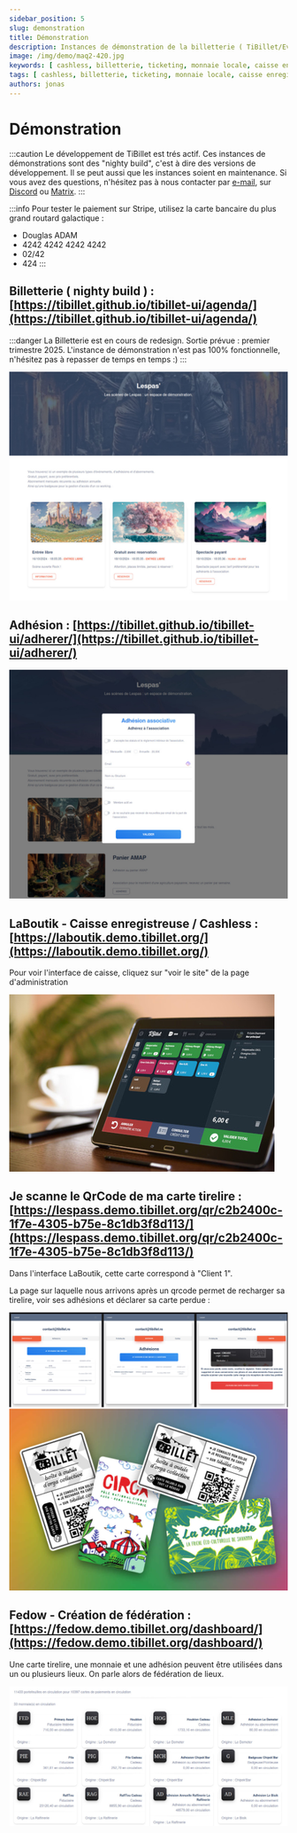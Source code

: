```yaml
---
sidebar_position: 5
slug: demonstration
title: Démonstration
description: Instances de démonstration de la billetterie ( TiBillet/Event ) et de la caisse enregistreuse ( TiBillet/LaBoutik ) qui accepte les paiements en monnaie locale et/ou en cashless, et qui permet de gérer les commandes de buvette et de restauration.
image: /img/demo/maq2-420.jpg
keywords: [ cashless, billetterie, ticketing, monnaie locale, caisse enregistreuse, démonstration, festival, tiers-lieux ]
tags: [ cashless, billetterie, ticketing, monnaie locale, caisse enregistreuse, démonstration, festival, tiers-lieux ]
authors: jonas
---
```


# Démonstration

:::caution
Le développement de TiBillet est trés actif. Ces instances de démonstrations sont des "nighty build", c'est à dire des
versions de développement. Il se peut aussi que les instances soient en maintenance. Si vous avez des questions,
n'hésitez pas à nous contacter par [e-mail](mailto:contact@tibillet.re), sur [Discord](https://discord.gg/ecb5jtP7vY)
ou [Matrix](https://matrix.to/#/#tibillet:tiers-lieux.org).
:::

:::info
Pour tester le paiement sur Stripe, utilisez la carte bancaire du plus grand routard galactique :

- Douglas ADAM
- 4242 4242 4242 4242
- 02/42
- 424
  :::


## Billetterie ( nighty build ) : [https://tibillet.github.io/tibillet-ui/agenda/](https://tibillet.github.io/tibillet-ui/agenda/)

:::danger
La Billetterie est en cours de redesign. Sortie prévue : premier trimestre 2025.
L'instance de démonstration n'est pas 100% fonctionnelle, n'hésitez pas à repasser de temps en temps :)
:::

![BilletDemo1.jpg](/img/demo/BilletDemo1.jpg)

## Adhésion : [https://tibillet.github.io/tibillet-ui/adherer/](https://tibillet.github.io/tibillet-ui/adherer/)

![BilletDemo4_adhesion.jpg](/img/demo/BilletDemo4_adhesion.jpg)

## LaBoutik - Caisse enregistreuse / Cashless : [https://laboutik.demo.tibillet.org/](https://laboutik.demo.tibillet.org/)

Pour voir l'interface de caisse, cliquez sur "voir le site" de la page d'administration

![maq2-420.jpg](/img/demo/maq2-420.jpg)

## Je scanne le QrCode de ma carte tirelire : [https://lespass.demo.tibillet.org/qr/c2b2400c-1f7e-4305-b75e-8c1db3f8d113/](https://lespass.demo.tibillet.org/qr/c2b2400c-1f7e-4305-b75e-8c1db3f8d113/)

Dans l'interface LaBoutik, cette carte correspond à "Client 1".

La page sur laquelle nous arrivons après un qrcode permet de recharger sa tirelire, voir ses adhésions et déclarer sa
carte perdue :

![scan_qrcode_triptik.jpg](/img/demo/scan_qrcode_triptik.jpg)
![cartes.jpg](/img/demo/cartes.jpg)

## Fedow - Création de fédération : [https://fedow.demo.tibillet.org/dashboard/](https://fedow.demo.tibillet.org/dashboard/)

Une carte tirelire, une monnaie et une adhésion peuvent être utilisées dans un ou plusieurs lieux. On parle alors de
fédération de lieux.

![fedow_beta.jpg](/img/demo/fedow_beta.jpg)
